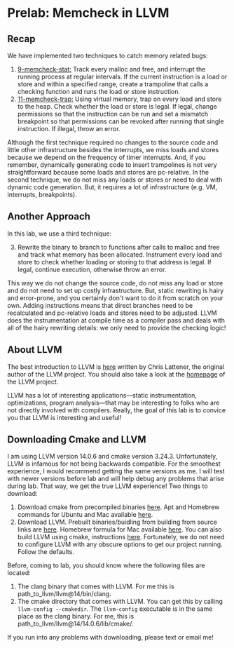 # Prelab: Memcheck in LLVM
 
## Recap
 
We have implemented two techniques to catch memory related bugs:
 
1. [9-memcheck-stat:](https://github.com/dddrrreee/cs240lx-22spr/tree/main/labs/9-memcheck-stat) Track every malloc and free, and interrupt the running process at regular intervals. If the current instruction is a load or store and within a specified range, create a trampoline that calls a checking function and runs the load or store instruction.
2.  [11-memcheck-trap:](https://github.com/dddrrreee/cs240lx-22spr/tree/main/labs/11-memcheck-trap) Using virtual memory, trap on every load and store to the heap. Check whether the load or store is legal. If legal, change permissions so that the instruction can be run and set a mismatch breakpoint so that permissions can be revoked after running that single instruction. If  illegal, throw an error.
 
Although the first technique required no changes to the source code and little other infrastructure besides the interrupts, we miss loads and stores because we depend on the frequency of timer interrupts. And, if you remember, dynamically generating code to insert trampolines is not very straightforward because some loads and stores are pc-relative. In the second technique, we do not miss any loads or stores or need to deal with dynamic code generation. But, it requires a lot of infrastructure (e.g. VM, interrupts, breakpoints).
 
## Another Approach
 
In this lab, we use a third technique:
 
3. Rewrite the binary to branch to functions after calls to malloc and free and track what memory has been allocated. Instrument every load and store to check whether loading or storing to that address is legal. If legal, continue execution, otherwise throw an error.
 
This way we do not change the source code, do not miss any load or store and do not need to set up costly infrastructure. But, static rewriting is hairy and error-prone, and you certainly don't want to do it from scratch on your own. Adding instructions means that direct branches need to be recalculated and pc-relative loads and stores need to be adjusted. LLVM does the instrumentation at compile time as a compiler pass and deals with all of the hairy rewriting details: we only need to provide the checking logic!

 
## About LLVM

The best introduction to LLVM is [here](https://www.aosabook.org/en/llvm.html) written by Chris Lattener, the original author of the LLVM project. You should also take a look at the [homepage](https://llvm.org/) of the LLVM project.

LLVM has a lot of interesting applications&mdash;static instrumentation, optimizations, program analysis&mdash;that may be interesting to folks who are not directly involved with compilers. Really, the goal of this lab is to convice you that LLVM is interesting and useful!

## Downloading Cmake and LLVM

I am using LLVM version 14.0.6 and cmake version 3.24.3. Unfortunately, LLVM is infamous for not being backwards compatible. For the smoothest experience, I would recommend getting the same versions as me. I will test with newer versions before lab and will help debug any problems that arise during lab. That way, we get the true LLVM experience! Two things to download:

1. Download cmake from precompiled binaries [here](https://cmake.org/download/). Apt and Homebrew commands for Ubuntu and Mac available [here](https://cgold.readthedocs.io/en/latest/first-step/installation.html).
2. Download LLVM. Prebuilt binaries/buidling from building from source links are [here](https://releases.llvm.org/download.html). Homebrew formula for Mac available [here](https://github.com/Homebrew/homebrew-core/blob/master/Formula/llvm.rb). You can also build LLVM using cmake, instructions [here](https://llvm.org/docs/CMake.html). Fortunately, we do not need to configure LLVM with any obscure options to get our project running. Follow the defaults.

Before, coming to lab, you should know where the following files are located:

1. The clang binary that comes with LLVM. For me this is path_to_llvm/llvm@14/bin/clang. 
2. The cmake directory that comes with LLVM. You can get this by calling ```llvm-config --cmakedir```. The ```llvm-config``` executable is in the same place as the clang binary. For me, this is path_to_llvm/llvm@14/14.0.6/lib/cmake/.

If you run into any problems with downloading, please text or email me!





 

